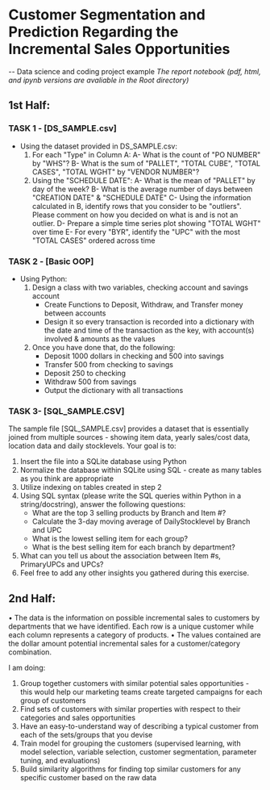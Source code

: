 # Customer Segmentation and Prediction Regarding the Incremental Sales Opportunities

-- Data science and coding project example 
*The report notebook (pdf, html, and ipynb versions are avaliable in the Root directory)*

## 1st Half:
### TASK 1 - [DS_SAMPLE.csv]
- Using the dataset provided in DS_SAMPLE.csv:
    1. For each "Type" in Column A:
        A- What is the count of "PO NUMBER" by "WHS"?
        B- What is the sum of "PALLET", "TOTAL CUBE", "TOTAL CASES", "TOTAL WGHT" by "VENDOR NUMBER"?
    2. Using the "SCHEDULE DATE":
        A- What is the mean of "PALLET" by day of the week?
        B- What is the average number of days between "CREATION DATE" & "SCHEDULE DATE"
        C- Using the information calculated in B, identify rows that you consider to be "outliers". Please comment on how you decided on what is and is not an outlier.
        D- Prepare a simple time series plot showing "TOTAL WGHT" over time
        E- For every "BYR", identify the "UPC" with the most "TOTAL CASES" ordered across time
 
### TASK 2 - [Basic OOP]
- Using Python:
    1. Design a class with two variables, checking account and savings account
        - Create Functions to Deposit, Withdraw, and Transfer money between accounts
        - Design it so every transaction is recorded into a dictionary with the date and time of the transaction as the key, with account(s) involved & amounts as the values
    2. Once you have done that, do the following:
        - Deposit 1000 dollars in checking and 500 into savings
        - Transfer 500 from checking to savings
        - Deposit 250 to checking
        - Withdraw 500 from savings
        - Output the dictionary with all transactions
 
### TASK 3- [SQL_SAMPLE.CSV]
The sample file [SQL_SAMPLE.csv] provides a dataset that is essentially joined from multiple sources - showing item data, yearly sales/cost data, location data and daily stocklevels.
Your goal is to:
  1. Insert the file into a SQLite database using Python
  2. Normalize the database within SQLite using SQL - create as many tables as you think are appropriate
  3. Utilize indexing on tables created in step 2
  4. Using SQL syntax (please write the SQL queries within Python in a string/docstring), answer the following questions:
     - What are the top 3 selling products by Branch and Item #?
     - Calculate the 3-day moving average of DailyStocklevel by Branch and UPC
     - What is the lowest selling item for each group?
     - What is the best selling item for each branch by department?
  5. What can you tell us about the association between Item #s, PrimaryUPCs and UPCs?
  6. Feel free to add any other insights you gathered during this exercise.


## 2nd Half:

•	The data is the information on possible incremental sales to customers by departments that we have identified. Each row is a unique customer while each column represents a category of products.
•	The values contained are the dollar amount potential incremental sales for a customer/category combination.

I am doing:
1.	Group together customers with similar potential sales opportunities - this would help our marketing teams create targeted campaigns for each group of customers
2.	Find sets of customers with similar properties with respect to their categories and sales opportunities
3.	Have an easy-to-understand way of describing a typical customer from each of the sets/groups that you devise
4.  Train model for grouping the customers (supervised learning, with model selection, variable selection, customer segmentation, parameter tuning, and evaluations)
5.  Build similarity algorithms for finding top similar customers for any specific customer based on the raw data
